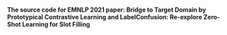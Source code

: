 #### The source code for EMNLP 2021 paper: Bridge to Target Domain by Prototypical Contrastive Learning and LabelConfusion: Re-explore Zero-Shot Learning for Slot Filling
